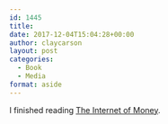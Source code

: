 ```yaml
---
id: 1445
title: 
date: 2017-12-04T15:04:28+00:00
author: claycarson
layout: post
categories: 
  - Book
  - Media
format: aside
---
```

I finished reading [The Internet of Money](https://www.amazon.com/Internet-Money-Andreas-M-Antonopoulos-ebook/dp/B01L9WM0H8/ref=tmm_kin_swatch_0?_encoding=UTF8&qid=&sr=).<!--more-->